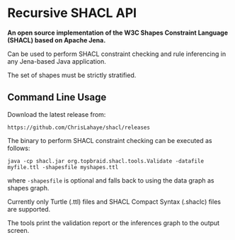 # Recursive SHACL API

**An open source implementation of the W3C Shapes Constraint Language (SHACL) based on Apache Jena.**

Can be used to perform SHACL constraint checking and rule inferencing in any Jena-based Java application.

The set of shapes must be strictly stratified.

## Command Line Usage

Download the latest release from:

`https://github.com/ChrisLahaye/shacl/releases`

The binary to perform SHACL constraint checking can be executed as follows:

`java -cp shacl.jar org.topbraid.shacl.tools.Validate -datafile myfile.ttl -shapesfile myshapes.ttl`

where `-shapesfile` is optional and falls back to using the data graph as shapes graph.

Currently only Turtle (.ttl) files and SHACL Compact Syntax (.shaclc) files are supported.

The tools print the validation report or the inferences graph to the output screen.
